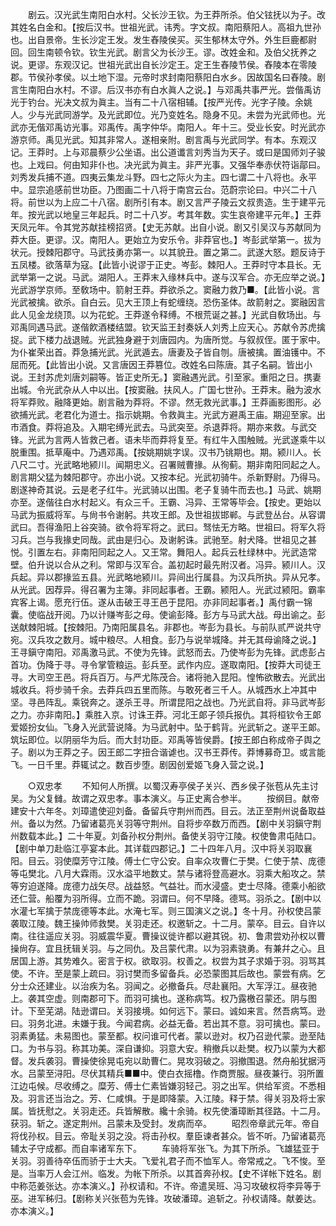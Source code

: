 <!-- { "loadSidebar": true } -->
　　剧云。汉光武生南阳白水村。父长沙王钦。为王莽所杀。伯父铉抚以为子。改其姓名白金和。【按后汉书。世祖光武。讳秀。字文叔。南阳蔡阳人。高祖九世孙也。出自景帝。生长沙定王发。发生舂陵侯买。买生郁林太守外。外生巨鹿都尉回。回生南顿令钦。钦生光武。剧言父为长沙王。谬。改姓金和。及伯父抚养之说。更谬。东观汉记。世祖光武出自长沙定王。定王生舂陵节侯。舂陵本在零陵郡。节侯孙孝侯。以土地下湿。元帝时求封南阳蔡阳白水乡。因故国名曰舂陵。剧言生南阳白水村。不谬。后汉书亦有白水眞人之说。】与邓禹共事严光。尝偕禹访光于钓台。光决文叔为眞主。当有二十八宿相辅。【按严光传。光字子陵。余姚人。少与光武同游学。及光武即位。光乃变姓名。隐身不见。未尝为光武师也。光武亦无偕邓禹访光事。邓禹传。禹字仲华。南阳人。年十三。受业长安。时光武亦游京师。禹见光武。知其非常人。遂相亲附。剧言禹与光武同学。有本。东观汉记。王莽时。上与邓晨蔡少公坐语。出公道谶言刘秀当为天子。或曰是国师刘子骏也。上戏曰。何由知非仆也。决光武为眞主。非严光事。又强华奉赤伏符诣鄗曰。刘秀发兵捕不道。四夷云集龙斗野。四七之际火为主。四七谓二十八将也。永平中。显宗追感前世功臣。乃图画二十八将于南宫云台。范蔚宗论曰。中兴二十八将。前世以为上应二十八宿。剧所引有本。剧又言严子陵云文叔贵造。生于建平元年。按光武以地皇三年起兵。时二十八岁。考其年数。实生哀帝建平元年。】王莽天凤元年。令其党苏献挂榜招贤。【史无苏献。出自小说。剧又引吴汉与苏献同为莽大臣。更谬。汉。南阳人。更始立为安乐令。非莽官也。】岑彭武举第一。拔为状元。授棘阳郡守。马武技勇亦第一。以其貌丑。置之第二。武遂大怒。题反诗于五凤楼。欲落草为寇。【此皆小说谬于正史。岑彭。棘阳人。王莽时守本县长。无武举第一之说。马武。湖阳人。王莽末入缘林兵中。遂与汉军合。亦无应举之说。】光武游学京师。至敎场中。箭射王莽。莽欲杀之。窦融力救乃■。【此皆小说。言光武被擒。欲杀。自白云。见大王顶上有蛇缠绕。恐伤圣体。故箭射之。窦融因言此人见金龙绕顶。以为花蛇。王莽遂令释缚。不根荒诞之甚。】光武自敎场出。与邓禹同遇马武。遂偕飮酒楼结盟。钦天监王封奏妖人刘秀上应天心。苏献令苏虎擒捉。武下楼力战退贼。光武独身避于刘唐园内。为唐所觉。与叙叔侄。匿于家中。为仆崔荣出首。莽急捕光武。光武遁去。唐妻及子皆自刎。唐被擒。置油镬中。不屈而死。【此皆出小说。又言唐因王莽篡位。改姓名曰陈唐。其子名嗣。皆出小说。王封苏虎刘唐刘嗣等。皆正史所无。】窦融遇光武。引至家。重阳之日。携妻出城。令光武杂从人中以出。【按窦融。扶风人。广国七世孙。王莽末。融为波水将军莽败。融降更始。剧言融为莽将。不谬。然无救光武事。】王莽画影图形。必欲捕光武。老君化为道士。指示姚期。令救眞主。光武方避禹王庙。期迎至家。出市酒食。莽将追及。入期宅缚光武去。马武突至。杀退莽将。期亦来救。与武交锋。光武为言两人皆救己者。语未毕而莽将复至。有红牛入围触贼。光武遂乘牛以脱重围。抵草庵中。乃遇邓禹。【按姚期姚字误。汉书乃铫期也。期。颍川人。长八尺二寸。光武略地颍川。闻期忠义。召署贼曹掾。从徇蓟。期非南阳同起之人。剧言期父猛为棘阳郡守。亦出小说。又按本纪。光武初骑牛。杀新野尉。乃得马。剧遂神奇其说。云是老子红牛。光武骑以出围。老子复骑牛而去也。】马武、姚期亦至。遂偕往白水村起义。有众三千。王霸、冯异、王常等毕会。【按史。更始以马武为振威将军。与尙书令谢躬。共攻王郎。及世祖拔邯郸。与武登丛台。从容谓武曰。吾得渔阳上谷突骑。欲令将军将之。武曰。驽怯无方略。世祖曰。将军久将习兵。岂与我掾史同哉。武由是归心。及谢躬诛。武驰至。射犬降。世祖见之甚悦。引置左右。非南阳同起之人。又王常。舞阳人。起兵云杜绿林中。光武造常壁。伯升说以合从之利。常即与汉军合。盖初起时最先附汉者。冯异。颍川人。汉兵起。异以郡掾监五县。光武略地颍川。异间出行属县。为汉兵所执。异从兄孝。从光武。因荐异。得召署为主簿。非同起事者。王霸。颍阳人。光武过颍阳。霸率宾客上谒。愿充行伍。遂从击破王寻王邑于昆阳。亦非同起事者。】禹付霸一锦囊。使临战开阅。乃以计赚岑彭之母。使谕彭降。彭方与马武大战。母出谕之。彭送献棘阳城。【按棘阳。乃南阳属县名。非郡也。岑彭为县长。与前队贰严说共守宛。汉兵攻之数月。城中粮尽。人相食。彭乃与说举城降。并无其母谕降之说。】王寻鎭守南阳。邓禹激马武。不使为先锋。武怒而去。乃使岑彭为先锋。武虑彭占首功。伪降于寻。寻令掌管粮运。彭兵至。武作内应。遂取南阳。【按莽大司徒王寻。大司空王邑。将兵百万。与严尤陈茂合。诸将驰入昆阳。惶怖欲散去。光武出城收兵。将步骑千余。去莽兵四五里而陈。与敢死者三千人。从城西水上冲其中坚。寻邑阵乱。乘锐奔之。遂杀王寻。所谓昆阳之战也。乃光武自将。非马武岑彭之力。亦非南阳。】乘胜入京。讨诛王莽。河北王郞子领兵报仇。其将桓钦令王郞爱姬扮女仙。飞身入光武营说降。为马武射中。坠于鹤背。光武斩之。遂平王郞。筑坛即位。以阴丽华为后。而大封功臣。邓禹等皆侯爵。【按王郎白称成帝子舆之子。剧以为王莽之子。因王郎二字扭合谐谑也。汉书王莽传。莽博募奇卫。或言能飞。一日千里。莽辄试之。数百步堕。剧因创爱姬飞身入营之说。】 


　　○双忠孝 
　　不知何人所撰。以蜀汉寿亭侯子关兴、西乡侯子张苞从先主讨吴。为父复雠。故谓之双忠孝。事本演义。与正史离合参半。 
　　按纲目。献帝建安十六年冬。刘璋遣使迎刘备。备留兵守荆州而西。目云。法正至荆州说备取益州。备以为然。乃留诸葛亮关羽等守荆州。自将步卒数万而西。【剧中关羽鎭守荆州数载本此。】二十年夏。刘备孙权分荆州。备使关羽守江陵。权使鲁肃屯陆口。【剧中单刀赴临江亭宴本此。其详载四郡记。】二十四年八月。汉中将关羽取襄阳。目云。羽使糜芳守江陵。傅士仁守公安。自率众攻曹仁于樊。仁使于禁、庞德等屯樊北。八月大霖雨。汉水溢平地数丈。禁与诸将登高避水。羽乘大船攻之。禁等穷迫遂降。庞德力战矢尽。战益怒。气益壮。而水浸盛。吏士尽降。德乘小船欲还仁营。船覆为羽所得。立而不跪。羽谓曰。何不早降。德骂。羽杀之。【剧中以水灌七军擒于禁庞德等本此。水淹七军。则三国演义之说。】冬十月。孙权使吕蒙袭取江陵。魏王操帅师救樊。关羽走还。权邀斩之。十二月。蒙卒。目云。自许以南。往往遥应关羽。羽威震华夏。曹操议徙许都以避其锐。初、鲁肃尝劝孙权以曹操尙存。宜且抚辑关羽。与之同仇。及吕蒙代肃。以为羽素骁勇。有兼幷之心。且居国上游。其势难久。密言于权。欲取羽。权善之。权尝为其子求婚于羽。羽骂其使。不许。至是蒙上疏曰。羽讨樊而多留备兵。必恐蒙图其后故也。蒙尝有病。乞分士众还建业。以治疾为名。羽闻之。必撤备兵。尽赴襄阳。大军浮江。昼夜驰上。袭其空虚。则南郡可下。而羽可擒也。遂称病笃。权乃露檄召蒙还。阴与图计。下至芜湖。陆逊谓曰。关羽接境。如何远下。蒙曰。诚如来言。然吾病笃。逊曰。羽务北进。未嫌于我。今闻君病。必益无备。若出其不意。羽可擒也。蒙曰。羽素勇猛。未易图也。蒙至都。权问谁可代者。蒙以逊对。权乃召逊代蒙。逊至陆口。为书与羽。称其功美。深自谦抑。羽意大安。稍撤兵以赴樊。权乃以蒙为大都督。发兵袭羽。曹操使徐晃屯宛以助曹仁。晃攻羽破之。羽撤围退。然舟船犹据沔水。吕蒙至浔阳。尽伏其精兵■■中。使白衣摇橹。作商贾服。昼夜兼行。羽所置江边屯候。尽收缚之。糜芳、傅士仁素皆嫌羽轻己。羽之出军。供给军资。不悉相及。羽言还当治之。芳、仁咸惧。于是即降蒙。入江陵。释于禁。得关羽及将士家属。皆抚慰之。关羽走还。兵皆解散。纔十余骑。权先使潘璋断其径路。十二月。获羽。斩之。遂定荆州。吕蒙未及受封。发病而卒。 
　　昭烈帝章武元年。帝自将伐孙权。目云。帝耻关羽之没。将击孙权。羣臣谏者甚众。皆不听。乃留诸葛亮辅太子守成都。而自率诸军东下。 
　　车骑将军张飞。为其下所杀。飞雄猛亚于关羽。羽善待卒伍而骄于士大夫。飞爱礼君子而不恤军人。帝常戒之。飞不悛。至是。当率万人会江州。临发。为帐下所杀。以其首奔孙权。【史不详帐下姓名。剧中称范姜张达。亦本演义。】孙权请和。不许。帝遣吴班、冯习攻破权将李异等于巫。进军秭归。【剧称关兴张苞为先锋。攻破潘璋。追斩之。孙权请降。献姜达。亦本演义。】 
